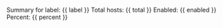 Summary for label: {{ label }} Total hosts: {{ total }} Enabled: {{ enabled }} Percent: {{ percent }}